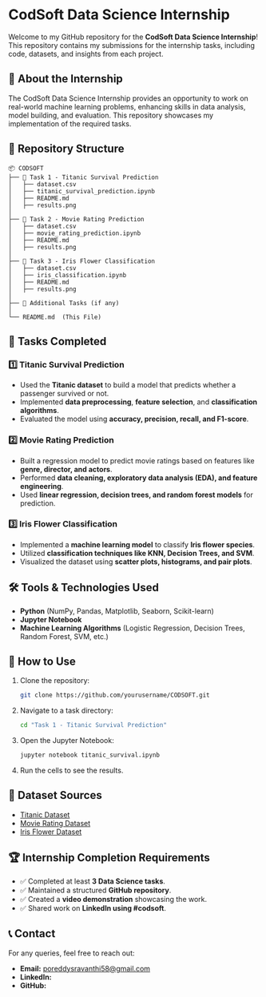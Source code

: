 # CodSoft Data Science Internship

Welcome to my GitHub repository for the **CodSoft Data Science Internship**! This repository contains my submissions for the internship tasks, including code, datasets, and insights from each project.

## 📌 About the Internship
The CodSoft Data Science Internship provides an opportunity to work on real-world machine learning problems, enhancing skills in data analysis, model building, and evaluation. This repository showcases my implementation of the required tasks.

## 📂 Repository Structure
```
📦 CODSOFT
├── 📁 Task 1 - Titanic Survival Prediction
│   ├── dataset.csv
│   ├── titanic_survival_prediction.ipynb
│   ├── README.md
│   ├── results.png
│
├── 📁 Task 2 - Movie Rating Prediction
│   ├── dataset.csv
│   ├── movie_rating_prediction.ipynb
│   ├── README.md
│   ├── results.png
│
├── 📁 Task 3 - Iris Flower Classification
│   ├── dataset.csv
│   ├── iris_classification.ipynb
│   ├── README.md
│   ├── results.png
│
├── 📁 Additional Tasks (if any)
│
└── README.md  (This File)
```

## 🚀 Tasks Completed
### 1️⃣ Titanic Survival Prediction
- Used the **Titanic dataset** to build a model that predicts whether a passenger survived or not.
- Implemented **data preprocessing**, **feature selection**, and **classification algorithms**.
- Evaluated the model using **accuracy, precision, recall, and F1-score**.

### 2️⃣ Movie Rating Prediction
- Built a regression model to predict movie ratings based on features like **genre, director, and actors**.
- Performed **data cleaning, exploratory data analysis (EDA), and feature engineering**.
- Used **linear regression, decision trees, and random forest models** for prediction.

### 3️⃣ Iris Flower Classification
- Implemented a **machine learning model** to classify **Iris flower species**.
- Utilized **classification techniques like KNN, Decision Trees, and SVM**.
- Visualized the dataset using **scatter plots, histograms, and pair plots**.

## 🛠️ Tools & Technologies Used
- **Python** (NumPy, Pandas, Matplotlib, Seaborn, Scikit-learn)
- **Jupyter Notebook**
- **Machine Learning Algorithms** (Logistic Regression, Decision Trees, Random Forest, SVM, etc.)

## 📢 How to Use
1. Clone the repository:
   ```bash
   git clone https://github.com/yourusername/CODSOFT.git
   ```
2. Navigate to a task directory:
   ```bash
   cd "Task 1 - Titanic Survival Prediction"
   ```
3. Open the Jupyter Notebook:
   ```bash
   jupyter notebook titanic_survival.ipynb
   ```
4. Run the cells to see the results.

## 🔗 Dataset Sources
- [Titanic Dataset](https://www.kaggle.com/datasets/yasserh/titanic-dataset)
- [Movie Rating Dataset](https://www.kaggle.com/datasets/adrianmcmahon/imdb-india-movies)
- [Iris Flower Dataset](https://www.kaggle.com/datasets/arshid/iris-flower-dataset)

## 🏆 Internship Completion Requirements
- ✅ Completed at least **3 Data Science tasks**.
- ✅ Maintained a structured **GitHub repository**.
- ✅ Created a **video demonstration** showcasing the work.
- ✅ Shared work on **LinkedIn using #codsoft**.

## 📞 Contact
For any queries, feel free to reach out:
- **Email:** poreddysravanthi58@gmail.com
- **LinkedIn:** 
- **GitHub:** 



